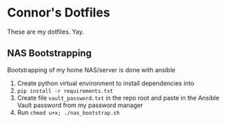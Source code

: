 # Connor's Dotfiles

These are my dotfiles. Yay.

## NAS Bootstrapping

Bootstrapping of my home NAS/server is done with ansible

1. Create python virtual environment to install dependencies into
2. `pip install -r requirements.txt`
3. Create file `vault_password.txt` in the repo root and paste in the Ansible Vault password from my password manager
4. Run `chmod u+x; ./nas_bootstrap.sh`
